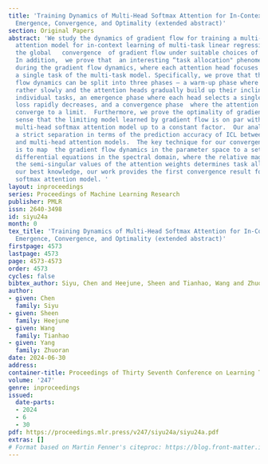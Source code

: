 ```yaml
---
title: 'Training Dynamics of Multi-Head Softmax Attention for In-Context Learning:
  Emergence, Convergence, and Optimality (extended abstract)'
section: Original Papers
abstract: 'We study the dynamics of gradient flow for training a multi-head softmax
  attention model for in-context learning of multi-task linear regression.  We establish
  the global   convergence  of gradient flow under suitable choices of initialization.
  In addition,  we prove that  an interesting “task allocation" phenomenon emerges
  during the gradient flow dynamics, where each attention head focuses on solving
  a single task of the multi-task model. Specifically, we prove that the gradient
  flow dynamics can be split into three phases — a warm-up phase where the loss decreases
  rather slowly and the attention heads gradually build up their inclination towards
  individual tasks, an emergence phase where each head selects a single task and the
  loss rapidly decreases, and a convergence phase  where the attention parameters
  converge to a limit.  Furthermore, we prove the optimality of gradient flow in the
  sense that the limiting model learned by gradient flow is on par with the best possible
  multi-head softmax attention model up to a constant factor.  Our analysis also delineates
  a strict separation in terms of the prediction accuracy of ICL between single-head
  and multi-head attention models.  The key technique for our convergence  analysis
  is to map  the gradient flow dynamics in the parameter space to a set of ordinary
  differential equations in the spectral domain, where the relative magnitudes of
  the semi-singular values of the attention weights determines task allocation.   To
  our best knowledge, our work provides the first convergence result for the multi-head
  softmax attention model. '
layout: inproceedings
series: Proceedings of Machine Learning Research
publisher: PMLR
issn: 2640-3498
id: siyu24a
month: 0
tex_title: 'Training Dynamics of Multi-Head Softmax Attention for In-Context Learning:
  Emergence, Convergence, and Optimality (extended abstract)'
firstpage: 4573
lastpage: 4573
page: 4573-4573
order: 4573
cycles: false
bibtex_author: Siyu, Chen and Heejune, Sheen and Tianhao, Wang and Zhuoran, Yang
author:
- given: Chen
  family: Siyu
- given: Sheen
  family: Heejune
- given: Wang
  family: Tianhao
- given: Yang
  family: Zhuoran
date: 2024-06-30
address:
container-title: Proceedings of Thirty Seventh Conference on Learning Theory
volume: '247'
genre: inproceedings
issued:
  date-parts:
  - 2024
  - 6
  - 30
pdf: https://proceedings.mlr.press/v247/siyu24a/siyu24a.pdf
extras: []
# Format based on Martin Fenner's citeproc: https://blog.front-matter.io/posts/citeproc-yaml-for-bibliographies/
---
```

